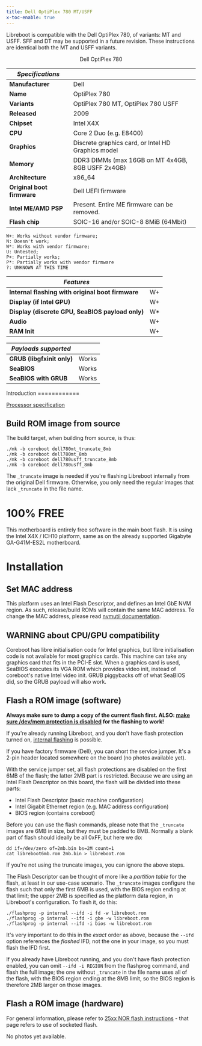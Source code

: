 ```yaml
---
title: Dell OptiPlex 780 MT/USFF
x-toc-enable: true
---
```


Libreboot is compatible with the Dell OptiPlex 780, of variants: MT and USFF.
SFF and DT may be supported in a future revision. These instructions are
identical both the MT and USFF variants.

<div class="specs">
<center>
Dell OptiPlex 780
</center>

| ***Specifications***       |                                                |
|----------------------------|------------------------------------------------|
| **Manufacturer**           | Dell                                           |
| **Name**                   | OptiPlex 780                                |
| **Variants**               | OptiPlex 780 MT, OptiPlex 780 USFF             |
| **Released**               | 2009                                           |
| **Chipset**                | Intel X4X                                     |
| **CPU**                    | Core 2 Duo (e.g. E8400)                         |
| **Graphics**               | Discrete graphics card, or Intel HD Graphics model |
| **Memory**                 | DDR3 DIMMs (max 16GB on MT 4x4GB, 8GB USFF 2x4GB)    |
| **Architecture**           | x86\_64                                         |
| **Original boot firmware** | Dell UEFI firmware                             |
| **Intel ME/AMD PSP**       | Present. Entire ME firmware can be removed.      |
| **Flash chip**             | SOIC-16 and/or SOIC-8 8MiB (64Mbit)           |


```
W+: Works without vendor firmware; 
N: Doesn't work; 
W*: Works with vendor firmware; 
U: Untested; 
P+: Partially works; 
P*: Partially works with vendor firmware
?: UNKNOWN AT THIS TIME
```

| ***Features***                                    |    |
|---------------------------------------------------|----|
| **Internal flashing with original boot firmware** | W+ |
| **Display (if Intel GPU)**                        | W+ |
| **Display (discrete GPU, SeaBIOS payload only)**  | W* |
| **Audio**                                         | W+ |
| **RAM Init**                                      | W+ |

| ***Payloads supported***   |           |
|----------------------------|-----------|
| **GRUB (libgfxinit only)** | Works     |
| **SeaBIOS**                | Works     |
| **SeaBIOS with GRUB**      | Works     |
</div>
Introduction
============

[Processor specification](https://www.dell.com/support/manuals/en-uk/optiplex-7010-plus-small-ff/opti_7010_sff_plus_om/specifications-of-optiplex-small-form-factor-plus-7010?guid=guid-7c9f07ce-626e-44ca-be3a-a1fb036413f9)

Build ROM image from source
---------------------------

The build target, when building from source, is thus:

	./mk -b coreboot dell780mt_truncate_8mb
	./mk -b coreboot dell780mt_8mb
	./mk -b coreboot dell780usff_truncate_8mb
	./mk -b coreboot dell780usff_8mb

The `_truncate` image is needed if you're flashing Libreboot internally from
the original Dell firmware. Otherwise, you only need the regular images that
lack `_truncate` in the file name.

100% FREE
=========

This motherboard is entirely free software in the main boot flash. It is using
the Intel X4X / ICH10 platform, same as on the already supported
Gigabyte GA-G41M-ES2L motherboard.

Installation
============

Set MAC address
---------------

This platform uses an Intel Flash Descriptor, and defines an Intel GbE NVM
region. As such, release/build ROMs will contain the same MAC address. To
change the MAC address, please read [nvmutil documentation](../install/nvmutil).

WARNING about CPU/GPU compatibility
-------------------------------

Coreboot has libre initialisation code for Intel graphics, but libre
initialisation code is not available for most graphics cards. This machine can
take any graphics card that fits in the PCI-E slot. When a graphics card is
used, SeaBIOS executes its VGA ROM which provides video init, instead of
coreboot's native Intel video init. GRUB piggybacks off of what SeaBIOS did,
so the GRUB payload will also work.

Flash a ROM image (software)
-----------------

**Always make sure to dump a copy of the current flash first. ALSO: [make
sure /dev/mem protection is disabled](devmem) for the flashing to work!**

If you're already running Libreboot, and you don't have flash protection
turned on, [internal flashing](../install/) is possible.

If you have factory firmware (Dell), you can short the service jumper. It's a
2-pin header located somewhere on the board (no photos available yet).

With the service jumper set, all flash protections are disabled on the first
6MB of the flash; the latter 2MB part is restricted. Because we are using an
Intel Flash Descriptor on this board, the flash will be divided into these
parts:

* Intel Flash Descriptor (basic machine configuration)
* Intel Gigabit Ethernet region (e.g. MAC address configuration)
* BIOS region (contains coreboot)

Before you can use the flash commands, please note that the `_truncate` images
are 6MB in size, but they must be padded to 8MB. Normally a blank part of flash
should ideally be all 0xFF, but here we do:

	dd if=/dev/zero of=2mb.bin bs=2M count=1
	cat libreboot6mb.rom 2mb.bin > libreboot.rom

If you're not using the truncate images, you can ignore the above steps.

The Flash Descriptor can be thought of more like a *partition table* for the
flash, at least in our use-case scenario. The `_truncate` images configure
the flash such that only the first 6MB is used, with the BIOS region ending
at that limit; the upper 2MB is specified as the platform data region, in
Libreboot's configuration. To flash it, do this:

	./flashprog -p internal --ifd -i fd -w libreboot.rom
	./flashprog -p internal --ifd -i gbe -w libreboot.rom
	./flashprog -p internal --ifd -i bios -w libreboot.rom

It's very important to do this in the *exact* order as above, because
the `--ifd` option references the *flashed* IFD, not the one in your image,
so you must flash the IFD first.

If you already have Libreboot running, and you don't have flash protection
enabled, you can omit `--ifd -i REGION` from the flashprog command, and flash
the full image; the one without `_truncate` in the file name uses all of the
flash, with the BIOS region ending at the 8MB limit, so the BIOS region is
therefore 2MB larger on those images.

Flash a ROM image (hardware)
-----------------

For general information, please refer to [25xx NOR flash
instructions](../install/spi) - that page refers to use of socketed flash.

No photos yet available.
